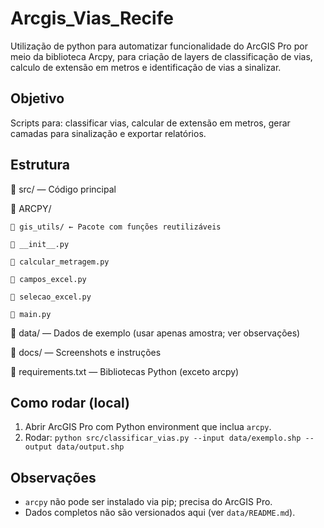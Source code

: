 # Arcgis_Vias_Recife
Utilização de python para automatizar funcionalidade do ArcGIS Pro por meio da biblioteca Arcpy, para criação de layers de classificação de vias, calculo de extensão em metros e identificação de vias a sinalizar.

## Objetivo
Scripts para: classificar vias, calcular de extensão em metros, gerar camadas para sinalização e exportar relatórios.

## Estrutura
📂 src/ — Código principal

  📂 ARCPY/

    📂 gis_utils/ ← Pacote com funções reutilizáveis

    📄 __init__.py

    📄 calcular_metragem.py

    📄 campos_excel.py

    📄 selecao_excel.py

    📄 main.py

📂 data/ — Dados de exemplo (usar apenas amostra; ver observações)

📂 docs/ — Screenshots e instruções

📄 requirements.txt — Bibliotecas Python (exceto arcpy)

## Como rodar (local)
1. Abrir ArcGIS Pro com Python environment que inclua `arcpy`.
2. Rodar: `python src/classificar_vias.py --input data/exemplo.shp --output data/output.shp`

## Observações
- `arcpy` não pode ser instalado via pip; precisa do ArcGIS Pro.
- Dados completos não são versionados aqui (ver `data/README.md`).


